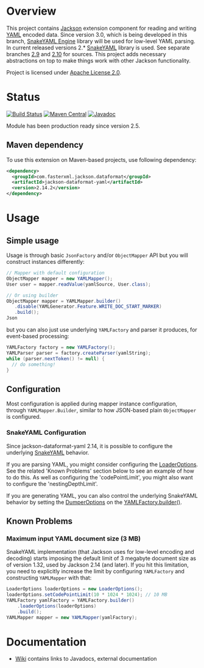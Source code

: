 # Overview

This project contains [Jackson](../../../../jackson) extension component for reading and writing [YAML](http://en.wikipedia.org/wiki/YAML) encoded data.
Since version 3.0, which is being developed in this branch, [SnakeYAML Engine](https://bitbucket.org/snakeyaml/snakeyaml-engine/) library will be used for low-level YAML parsing.
In current released versions 2.* [SnakeYAML](https://bitbucket.org/snakeyaml/snakeyaml/) library is used. See separate branches [2.9](https://github.com/FasterXML/jackson-dataformats-text/tree/2.9) and [2.10](https://github.com/FasterXML/jackson-dataformats-text/tree/2.10) for sources.
This project adds necessary abstractions on top to make things work with other Jackson functionality.

Project is licensed under [Apache License 2.0](http://www.apache.org/licenses/LICENSE-2.0.txt).

# Status

[![Build Status](https://travis-ci.org/FasterXML/jackson-dataformat-yaml.svg?branch=master)](https://travis-ci.org/FasterXML/jackson-dataformat-yaml)
[![Maven Central](https://maven-badges.herokuapp.com/maven-central/com.fasterxml.jackson.dataformat/jackson-dataformat-yaml/badge.svg)](https://maven-badges.herokuapp.com/maven-central/com.fasterxml.jackson.dataformat/jackson-dataformat-yaml/)
[![Javadoc](https://javadoc.io/badge/com.fasterxml.jackson.dataformat/jackson-dataformat-yaml.svg)](http://www.javadoc.io/doc/com.fasterxml.jackson.dataformat/jackson-dataformat-yaml)

Module has been production ready since version 2.5.

## Maven dependency

To use this extension on Maven-based projects, use following dependency:

```xml
<dependency>
  <groupId>com.fasterxml.jackson.dataformat</groupId>
  <artifactId>jackson-dataformat-yaml</artifactId>
  <version>2.14.2</version>
</dependency>
```

# Usage

## Simple usage

Usage is through basic `JsonFactory` and/or `ObjectMapper` API but you will construct instances differently:

```java
// Mapper with default configuration
ObjectMapper mapper = new YAMLMapper();
User user = mapper.readValue(yamlSource, User.class);

// Or using builder
ObjectMapper mapper = YAMLMapper.builder()
   .disable(YAMLGenerator.Feature.WRITE_DOC_START_MARKER)
   .build();
Json

```

but you can also just use underlying `YAMLFactory` and parser it produces, for event-based processing:

```java
YAMLFactory factory = new YAMLFactory();
YAMLParser parser = factory.createParser(yamlString);
while (parser.nextToken() != null) {
  // do something!
}
```

## Configuration

Most configuration is applied during mapper instance configuration, through
`YAMLMapper.Builder`, similar to how JSON-based plain `ObjectMapper` is configured.

### SnakeYAML Configuration

Since jackson-dataformat-yaml 2.14, it is possible to configure the underlying [SnakeYAML](https://bitbucket.org/snakeyaml/snakeyaml/wiki/Home) behavior.

If you are parsing YAML, you might consider configuring the
[LoaderOptions](https://www.javadoc.io/doc/org.yaml/snakeyaml/latest/org/yaml/snakeyaml/LoaderOptions.html).
See the related 'Known Problems' section below to see an example of how to do this. As well as configuring the
'codePointLimit', you might also want to configure the 'nestingDepthLimit'.

If you are generating YAML, you can also control the underlying SnakeYAML behavior by
setting the [DumperOptions](https://www.javadoc.io/doc/org.yaml/snakeyaml/latest/org/yaml/snakeyaml/DumperOptions.html)
on the [YAMLFactory.builder()](https://javadoc.io/static/com.fasterxml.jackson.dataformat/jackson-dataformat-yaml/2.14.2/com/fasterxml/jackson/dataformat/yaml/YAMLFactoryBuilder.html).

## Known Problems

### Maximum input YAML document size (3 MB)

SnakeYAML implementation (that Jackson uses for low-level encoding and decoding) starts imposing the default limit of 3 megabyte document size as of version 1.32, used by Jackson 2.14 (and later).
If you hit this limitation, you need to explicitly increase the limit by configuring `YAMLFactory` and constructing `YAMLMapper` with that:

```java
LoaderOptions loaderOptions = new LoaderOptions();
loaderOptions.setCodePointLimit(10 * 1024 * 1024); // 10 MB
YAMLFactory yamlFactory = YAMLFactory.builder()
    .loaderOptions(loaderOptions)
    .build();
YAMLMapper mapper = new YAMLMapper(yamlFactory);
```

# Documentation

* [Wiki](../../../wiki) contains links to Javadocs, external documentation
